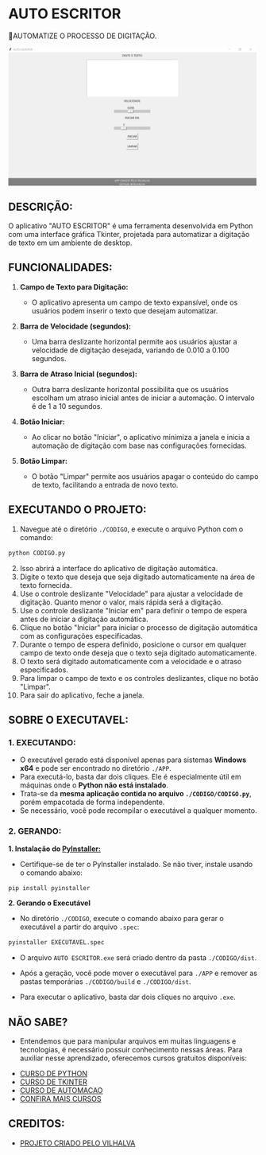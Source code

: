 # AUTO ESCRITOR
🎈AUTOMATIZE O PROCESSO DE DIGITAÇÃO.

<img src="FOTO.png" align="center" width="500"> <br>

## DESCRIÇÃO:
O aplicativo "AUTO ESCRITOR" é uma ferramenta desenvolvida em Python com uma interface gráfica Tkinter, projetada para automatizar a digitação de texto em um ambiente de desktop. 

## FUNCIONALIDADES:
1. **Campo de Texto para Digitação:**
   - O aplicativo apresenta um campo de texto expansível, onde os usuários podem inserir o texto que desejam automatizar.

2. **Barra de Velocidade (segundos):**
   - Uma barra deslizante horizontal permite aos usuários ajustar a velocidade de digitação desejada, variando de 0.010 a 0.100 segundos.

3. **Barra de Atraso Inicial (segundos):**
   - Outra barra deslizante horizontal possibilita que os usuários escolham um atraso inicial antes de iniciar a automação. O intervalo é de 1 a 10 segundos.

4. **Botão Iniciar:**
   - Ao clicar no botão "Iniciar", o aplicativo minimiza a janela e inicia a automação de digitação com base nas configurações fornecidas.

5. **Botão Limpar:**
   - O botão "Limpar" permite aos usuários apagar o conteúdo do campo de texto, facilitando a entrada de novo texto.

## EXECUTANDO O PROJETO:
1. Navegue até o diretório `./CODIGO`, e execute o arquivo Python com o comando:
```bash
python CODIGO.py
```
2. Isso abrirá a interface do aplicativo de digitação automática.
3. Digite o texto que deseja que seja digitado automaticamente na área de texto fornecida.
4. Use o controle deslizante "Velocidade" para ajustar a velocidade de digitação. Quanto menor o valor, mais rápida será a digitação.
5. Use o controle deslizante "Iniciar em" para definir o tempo de espera antes de iniciar a digitação automática.
6. Clique no botão "Iniciar" para iniciar o processo de digitação automática com as configurações especificadas.
7. Durante o tempo de espera definido, posicione o cursor em qualquer campo de texto onde deseja que o texto seja digitado automaticamente.
8. O texto será digitado automaticamente com a velocidade e o atraso especificados.
9. Para limpar o campo de texto e os controles deslizantes, clique no botão "Limpar".
10. Para sair do aplicativo, feche a janela.

## SOBRE O EXECUTAVEL:
### 1. EXECUTANDO:
   * O executável gerado está disponível apenas para sistemas **Windows x64** e pode ser encontrado no diretório `./APP`.
   * Para executá-lo, basta dar dois cliques. Ele é especialmente útil em máquinas onde o **Python não está instalado**.
   * Trata-se da **mesma aplicação contida no arquivo `./CODIGO/CODIGO.py`**, porém empacotada de forma independente.
   * Se necessário, você pode recompilar o executável a qualquer momento.

### 2. GERANDO:
   **1. Instalação do [PyInstaller:](https://pyinstaller.org/en/stable/)**
   - Certifique-se de ter o PyInstaller instalado. Se não tiver, instale usando o comando abaixo:
   ```bash
   pip install pyinstaller
   ```

   **2. Gerando o Executável**
   - No diretório `./CODIGO`, execute o comando abaixo para gerar o executável a partir do arquivo `.spec`:

   ```bash
   pyinstaller EXECUTAVEL.spec
   ```

   - O arquivo `AUTO ESCRITOR.exe` será criado dentro da pasta `./CODIGO/dist`.

   - Após a geração, você pode mover o executável para `./APP` e remover as pastas temporárias `./CODIGO/build` e `./CODIGO/dist`.

   - Para executar o aplicativo, basta dar dois cliques no arquivo `.exe`.

## NÃO SABE?
- Entendemos que para manipular arquivos em muitas linguagens e tecnologias, é necessário possuir conhecimento nessas áreas. Para auxiliar nesse aprendizado, oferecemos cursos gratuitos disponíveis:
* [CURSO DE PYTHON](https://github.com/VILHALVA/CURSO-DE-PYTHON)
* [CURSO DE TKINTER](https://github.com/VILHALVA/CURSO-DE-TKINTER)
* [CURSO DE AUTOMACAO](https://github.com/VILHALVA/CURSO-DE-AUTOMACAO)
* [CONFIRA MAIS CURSOS](https://github.com/VILHALVA?tab=repositories&q=+topic:CURSO)

## CREDITOS:
- [PROJETO CRIADO PELO VILHALVA](https://github.com/VILHALVA)



